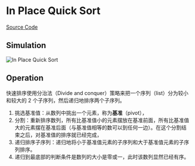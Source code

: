 # In Place Quick Sort

[Source Code](./index.js)

## Simulation

![In Place Quick Sort](https://upload.wikimedia.org/wikipedia/commons/6/6a/Sorting_quicksort_anim.gif)

## Operation

快速排序使用分治法（Divide and conquer）策略来把一个序列（list）分为较小和较大的 2 个子序列，然后递归地排序两个子序列。

1. 挑选基准值：从数列中挑出一个元素，称为**基准**（pivot），
2. 分割：重新排序数列，所有比基准值小的元素摆放在基准前面，所有比基准值大的元素摆在基准后面（与基准值相等的数可以到任何一边）。在这个分割结束之后，对基准值的排序就已经完成，
3. 递归排序子序列：递归地将小于基准值元素的子序列和大于基准值元素的子序列排序。
4. 递归到最底部的判断条件是数列的大小是零或一，此时该数列显然已经有序。
